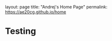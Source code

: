 layout: page
title: "Andrej's Home Page"
permalink: https://ae20cg.github.io/home


<h1> Testing </h1>
